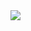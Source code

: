 <a href="https://portal.azure.com/#create/Microsoft.Template/uri/https%3A%2F%2Fraw.githubusercontent.com%2Fwangjj1989%2Fmy-azure-templates%2Fmaster%2Fmy-c1.json" target="_blank">
    <img src="http://azuredeploy.net/deploybutton.png"/>
</a>
